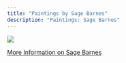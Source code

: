 ```yaml
---
title: "Paintings by Sage Barnes"
description: "Paintings: Sage Barnes"
---
```



<img src="Blog/img/nohead.png" class=pic>

<a class=links href="http://www.artnet.com/artists/sage-barnes/"> More Information on Sage Barnes</a>

